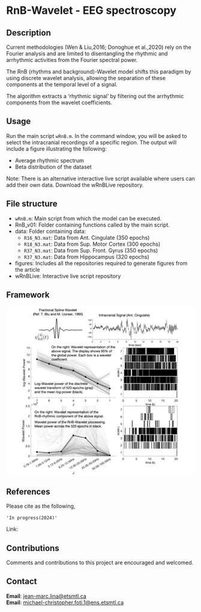 
# RnB-Wavelet - EEG spectroscopy

## Description

Current methodologies (Wen & Liu,2016; Donoghue et al.,2020) rely on the Fourier analysis and are limited to disentangling the rhythmic and arrhythmic activities from the Fourier spectral power.

The RnB (rhythms and background)-Wavelet model shifts this paradigm by using discrete wavelet analysis, allowing the separation of these components at the temporal level of a signal. 

The algorithm extracts a ‘rhythmic signal’ by filtering out the arrhythmic components from the wavelet coefficients.

## Usage

Run the main script ` wRnB.m `. In the command window, you will be asked to select the intracranial recordings of a specific region. The output will include a figure illustrating the following:

- Average rhythmic spectrum
- Beta distribution of the dataset

 Note: There is an alternative interactive live script available where users can add their own data. Download the wRnBLive repository. 
      

## File structure

- `wRnB.m`: Main script from which the model can be executed.
- RnB_v01: Folder containing functions called by the main script.
- data: Folder containing data:
   - `R16_N3.mat`: Data from Ant. Cingulate (350 epochs)
   - `R18_N3.mat`: Data from Sup. Motor Cortex (300 epochs)
   - `R37_N3.mat`: Data from Sup. Front. Gyrus (350 epochs)
   - `R37_N3.mat`: Data from Hippocampus (320 epochs)
- figures: Includes all the repositories required to generate figures from the article
- wRnBLive: Interactive live script repository

## Framework

![Alt text](Figures/FigGitHub.png)


## References

Please cite as the following,

    'In progress(2024)'
    
Link:

## Contributions

Comments and contributions to this project are encouraged and welcomed.

## Contact

**Email**: jean-marc.lina@etsmtl.ca\
**Email**: michael-christopher.foti.1@ens.etsmtl.ca

